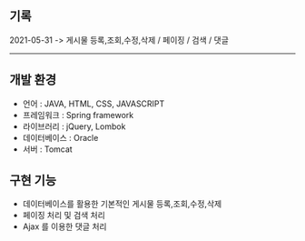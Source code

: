 ## 기록
2021-05-31
-> 게시물 등록,조회,수정,삭제 / 페이징 / 검색 / 댓글

--------------------------------------------------------------


## 개발 환경
- 언어 : JAVA, HTML, CSS, JAVASCRIPT
- 프레임워크 : Spring framework
- 라이브러리 : jQuery, Lombok
- 데이터베이스 : Oracle
- 서버 : Tomcat

## 구현 기능
- 데이터베이스를 활용한 기본적인 게시물 등록,조회,수정,삭제
- 페이징 처리 및 검색 처리
- Ajax 를 이용한 댓글 처리
